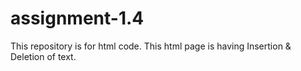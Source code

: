 # assignment-1.4
This repository is for html code. This html page is having Insertion &amp; Deletion of text.
